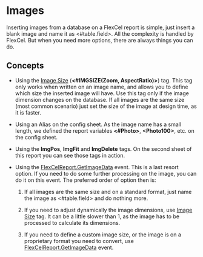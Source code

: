 # Images

Inserting images from a database on a FlexCel report is simple, just
insert a blank image and name it as \<\#table.field\>. All the
complexity is handled by FlexCel. But when you need more options, there
are always things you can do.

## Concepts

- Using the [Image Size](https://download.tmssoftware.com/flexcel/doc/net/guides/reports-tag-reference.html#image-size) (**\<\#IMGSIZE(Zoom, AspectRatio)\>**) tag. This tag only works
  when written on an image name, and allows you to define which size
  the inserted image will have. Use this tag only if the image
  dimension changes on the database. If all images are the same size
  (most common scenario) just set the size of the image at design
  time, as it is faster.

- Using an Alias on the config sheet. As the image name has a small
  length, we defined the report variables **\<\#Photo\>**, **\<Photo100\>**,
  etc. on the config sheet.

- Using the **ImgPos**, **ImgFit** and **ImgDelete** tags. On the
  second sheet of this report you can see those tags in action.

- Using the [FlexCelReport.GetImageData](https://download.tmssoftware.com/flexcel/doc/net/api/FlexCel.Report/FlexCelReport/GetImageData.html) event. 
  This is a last resort option. If
  you need to do some further processing on the image, you can do it
  on this event. The preferred order of option then is:

   1. If all images are the same size and on a standard format, just
   name the image as \<\#table.field\> and do nothing more.

   2. If you need to adjust dynamically the image dimensions, use
   [Image Size](https://download.tmssoftware.com/flexcel/doc/net/guides/reports-tag-reference.html#image-size) tag. It can be a little slower than 1, as the image
   has to be processed to calculate its dimensions.

   3. If you need to define a custom image size, or the image is on a
   proprietary format you need to convert, use [FlexCelReport.GetImageData](https://download.tmssoftware.com/flexcel/doc/net/api/FlexCel.Report/FlexCelReport/GetImageData.html) event.
